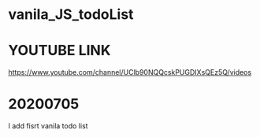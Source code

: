 # vanila_JS_todoList

# YOUTUBE LINK
https://www.youtube.com/channel/UClb90NQQcskPUGDIXsQEz5Q/videos

# 20200705
I add fisrt vanila todo list
